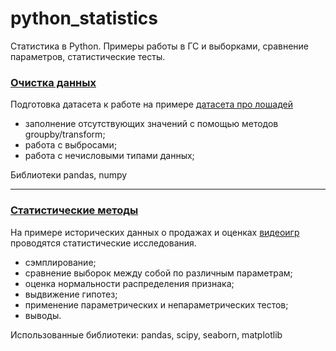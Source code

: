 # python_statistics
Статистика в Python. Примеры работы в ГС и выборками, сравнение параметров, статистические тесты. 

### [Очистка данных](https://github.com/nboravlev/python_statistics/blob/main/HW_base_statistic.ipynb)

Подготовка датасета к работе на примере [датасета про лошадей](https://raw.githubusercontent.com/obulygin/pyda_homeworks/master/statistics_basics/horse_data.csv)

- заполнение отсутствующих значений с помощью методов groupby/transform;
- работа с выбросами;
- работа с нечисловыми типами данных;

Библиотеки pandas, numpy

-------

### [Статистические методы](https://github.com/nboravlev/python_statistics/blob/main/HW_casestudy.ipynb)

На примере исторических данных о продажах и оценках [видеоигр](https://raw.githubusercontent.com/obulygin/pyda_homeworks/master/stat_case_study/vgsales.csv) проводятся статистические исследования.

- сэмплирование;
- сравнение выборок между собой по различным параметрам;
- оценка нормальности распределения признака;
- выдвижение гипотез;
- применение параметрических и непараметрических тестов;
- выводы.

Использованные библиотеки: pandas, scipy, seaborn, matplotlib
